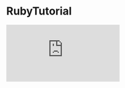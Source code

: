 # RubyTutorial
![equation](http://www.sciweavers.org/tex2img.php?eq=%5Csqrt%7B%5Csum_%7Bi%3D1%7D%5En%20%28x_i-y_i%29%5E2%7D%20%20%20%20%20&bc=White&fc=Black&im=jpg&fs=12&ff=arev&edit=0)
